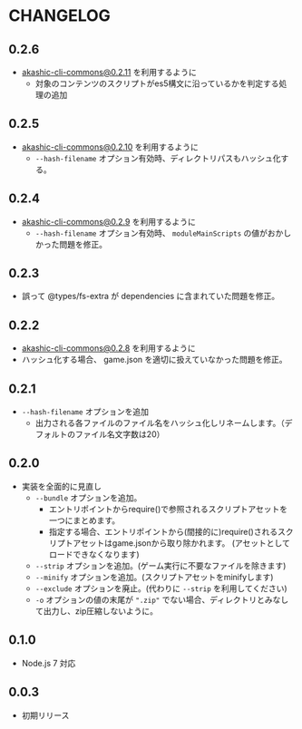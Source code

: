 # CHANGELOG

## 0.2.6
* akashic-cli-commons@0.2.11 を利用するように
  * 対象のコンテンツのスクリプトがes5構文に沿っているかを判定する処理の追加

## 0.2.5
* akashic-cli-commons@0.2.10 を利用するように
  * `--hash-filename` オプション有効時、ディレクトリパスもハッシュ化する。

## 0.2.4
* akashic-cli-commons@0.2.9 を利用するように
  * `--hash-filename` オプション有効時、 `moduleMainScripts` の値がおかしかった問題を修正。

## 0.2.3
* 誤って @types/fs-extra が dependencies に含まれていた問題を修正。

## 0.2.2
* akashic-cli-commons@0.2.8 を利用するように
* ハッシュ化する場合、 game.json を適切に扱えていなかった問題を修正。

## 0.2.1
* `--hash-filename` オプションを追加
  * 出力される各ファイルのファイル名をハッシュ化しリネームします。（デフォルトのファイル名文字数は20）

## 0.2.0

* 実装を全面的に見直し
  * `--bundle` オプションを追加。
    * エントリポイントからrequire()で参照されるスクリプトアセットを一つにまとめます。
    * 指定する場合、エントリポイントから(間接的に)require()されるスクリプトアセットはgame.jsonから取り除かれます。
      (アセットとしてロードできなくなります)
  * `--strip` オプションを追加。(ゲーム実行に不要なファイルを除きます)
  * `--minify` オプションを追加。(スクリプトアセットをminifyします)
  * `--exclude` オプションを廃止。(代わりに `--strip` を利用してください)
  * `-o` オプションの値の末尾が `".zip"` でない場合、ディレクトリとみなして出力し、zip圧縮しないように。

## 0.1.0

* Node.js 7 対応

## 0.0.3

* 初期リリース
